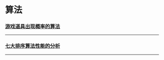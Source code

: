 # 算法

### [游戏道具出现概率的算法](game-props-appear-probability-algorithm)

---

### [七大排序算法性能的分析](seven-sorting-algorithm-performance-analysis)

---

